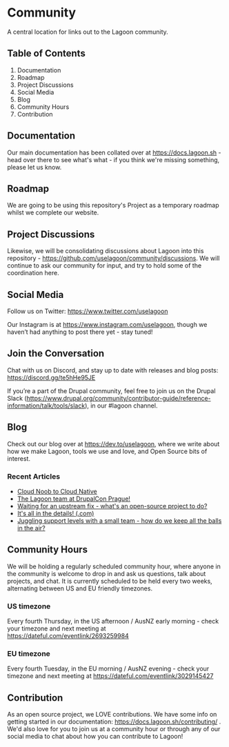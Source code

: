 # Community
A central location for links out to the Lagoon community.

## Table of Contents
1. Documentation
2. Roadmap
3. Project Discussions
4. Social Media
5. Blog
6. Community Hours
7. Contribution


## Documentation
Our main documentation has been collated over at https://docs.lagoon.sh - head over there to see what's what - if you think we're missing something, please let us know.

## Roadmap
We are going to be using this repository's Project as a temporary roadmap whilst we complete our website.

## Project Discussions
Likewise, we will be consolidating discussions about Lagoon into this repository - https://github.com/uselagoon/community/discussions. We will continue to ask our community for input, and try to hold some of the coordination here.

## Social Media

Follow us on Twitter: https://www.twitter.com/uselagoon

Our Instagram is at https://www.instagram.com/uselagoon, though we haven’t had anything to post there yet - stay tuned!

## Join the Conversation

Chat with us on Discord, and stay up to date with releases and blog posts: https://discord.gg/te5hHe95JE

If you’re a part of the Drupal community, feel free to join us on the Drupal Slack (https://www.drupal.org/community/contributor-guide/reference-information/talk/tools/slack), in our #lagoon channel. 

## Blog

Check out our blog over at https://dev.to/uselagoon, where we write about how we make Lagoon, tools we use and love, and Open Source bits of interest.

### Recent Articles
<!--START_SECTION:devtofeed-->
* [Cloud Noob to Cloud Native](https:&#x2F;&#x2F;dev.to&#x2F;uselagoon&#x2F;cloud-noob-to-cloud-native-2c3n)
* [The Lagoon team at DrupalCon Prague!](https:&#x2F;&#x2F;dev.to&#x2F;uselagoon&#x2F;the-lagoon-team-at-drupalcon-prague-212e)
* [Waiting for an upstream fix - what&#39;s an open-source project to do?](https:&#x2F;&#x2F;dev.to&#x2F;uselagoon&#x2F;waiting-for-an-upstream-fix-whats-an-open-source-project-to-do-35dg)
* [It&#39;s all in the details! (.com)](https:&#x2F;&#x2F;dev.to&#x2F;uselagoon&#x2F;its-all-in-the-details-com-2c80)
* [Juggling support levels with a small team - how do we keep all the balls in the air?](https:&#x2F;&#x2F;dev.to&#x2F;uselagoon&#x2F;juggling-support-levels-with-a-small-team-how-do-we-keep-all-the-balls-in-the-air-5gjf)
<!--END_SECTION:devtofeed-->

## Community Hours

We will be holding a regularly scheduled community hour, where anyone in the community is welcome to drop in and ask us questions, talk about projects, and chat.
It is currently scheduled to be held every two weeks, alternating between US and EU friendly timezones.

### US timezone
Every fourth Thursday, in the US afternoon / AusNZ early morning - check your timezone and next meeting at https://dateful.com/eventlink/2693259984

### EU timezone
Every fourth Tuesday, in the EU morning / AusNZ evening - check your timezone and next meeting at https://dateful.com/eventlink/3029145427

## Contribution

As an open source project, we LOVE contributions. We have some info on getting started in our documentation: https://docs.lagoon.sh/contributing/ . We'd also love for you to join us at a community hour or through any of our social media to chat about how you can contribute to Lagoon!



